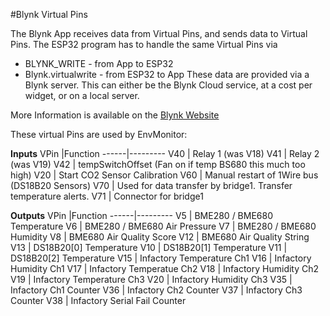 #Blynk Virtual Pins

The Blynk App receives data from Virtual Pins, and sends data to Virtual Pins.
The ESP32 program has to handle the same Virtual Pins via 
- BLYNK_WRITE - from App to ESP32
- Blynk.virtualwrite - from ESP32 to App
These data are provided via a Blynk server. This can either be the Blynk Cloud service, at a cost per widget, or on a local server.

More Information is available on the [Blynk Website](https://blynk.io/)

These virtual Pins are used by EnvMonitor:

**Inputs**
VPin  |Function
------|---------
V40 | Relay 1 (was V18)
V41 | Relay 2 (was V19)
V42 | tempSwitchOffset (Fan on if temp BS680 this much too high)
V20 | Start CO2 Sensor Calibration
V60 | Manual restart of 1Wire bus (DS18B20 Sensors)
V70 | Used for data transfer by bridge1. Transfer temperature alerts.
V71 | Connector for bridge1

**Outputs**
VPin  |Function
------|---------
V5  | BME280 / BME680 Temperature
V6  | BME280 / BME680 Air Pressure
V7  | BME280 / BME680 Humidity
V8  | BME680 Air Quality Score
V12 | BME680 Air Quality String
V13 | DS18B20[0]  Temperature
V10 | DS18B20[1]  Temperature
V11 | DS18B20[2]  Temperature
V15 | Infactory Temperature Ch1
V16 | Infactory Humidity Ch1
V17 | Infactory Temperatue Ch2
V18 | Infactory Humidity Ch2
V19 | Infactory Temperature Ch3
V20 | Infactory Humidity Ch3
V35 | Infactory Ch1 Counter 
V36 | Infactory Ch2 Counter 
V37 | Infactory Ch3 Counter 
V38 | Infactory Serial Fail Counter 
